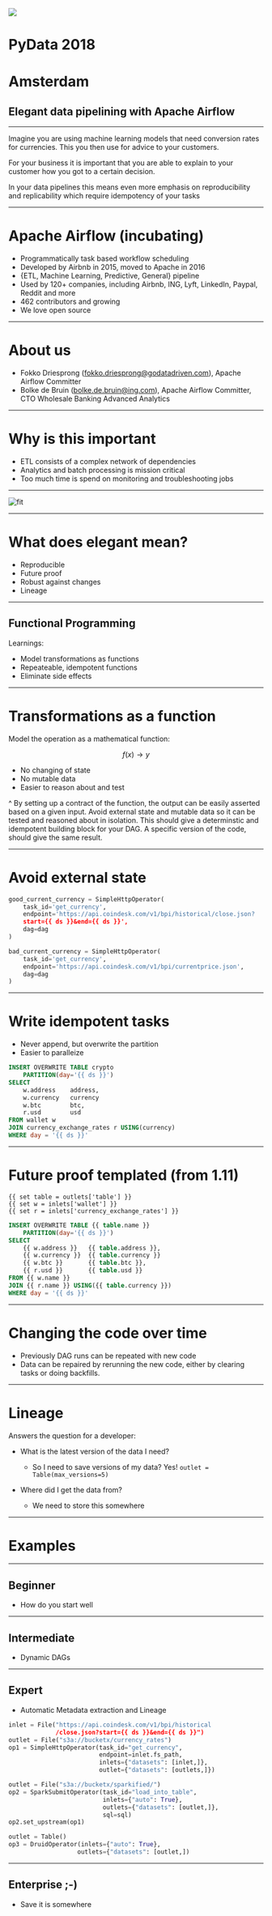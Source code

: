![](airflow.png)

# PyData 2018

# Amsterdam

## Elegant data pipelining with Apache Airflow

---

Imagine you are using machine learning models that need conversion rates for currencies. This you then use for advice to your customers.

For your business it is important that you are able to explain to your customer how you got to a certain decision.

In your data pipelines this means even more emphasis on reproducibility and replicability which require idempotency of your tasks

---

# Apache Airflow (incubating)

- Programmatically task based workflow scheduling
- Developed by Airbnb in 2015, moved to Apache in 2016
- {ETL, Machine Learning, Predictive, General} pipeline
- Used by 120+ companies, including Airbnb, ING, Lyft, LinkedIn, Paypal, Reddit and more
- 462 contributors and growing
- We love open source

---

# About us

- Fokko Driesprong (fokko.driesprong@godatadriven.com), Apache Airflow Committer 
- Bolke de Bruin (bolke.de.bruin@ing.com), Apache Airflow Committer, CTO Wholesale Banking Advanced Analytics

---

# Why is this important

- ETL consists of a complex network of dependencies
- Analytics and batch processing is mission critical
- Too much time is spend on monitoring and troubleshooting jobs

---

![fit](job.png)

---

# What does elegant mean?

- Reproducible
- Future proof
- Robust against changes
- Lineage

---

## Functional Programming

Learnings:

- Model transformations as functions
- Repeateable, idempotent functions
- Eliminate side effects

---

# Transformations as a function

Model the operation as a mathematical function:

$$
f(x) \rightarrow y
$$

- No changing of state
- No mutable data
- Easier to reason about and test

^ By setting up a contract of the function, the output can be easily asserted based on a given input. Avoid external state and mutable data so it can be tested and reasoned about in isolation. This should give a determinstic and idempotent building block for your DAG. A specific version of the code, should give the same result.

---

# Avoid external state 

```python
good_current_currency = SimpleHttpOperator(
    task_id='get_currency',
    endpoint='https://api.coindesk.com/v1/bpi/historical/close.json?
    start={{ ds }}&end={{ ds }}',
    dag=dag
)
```


```python
bad_current_currency = SimpleHttpOperator(
    task_id='get_currency',
    endpoint='https://api.coindesk.com/v1/bpi/currentprice.json',
    dag=dag
)
```

---

# Write idempotent tasks

- Never append, but overwrite the partition
- Easier to paralleize

```sql
INSERT OVERWRITE TABLE crypto
    PARTITION(day='{{ ds }}')
SELECT
    w.address    address,
    w.currency   currency
    w.btc        btc,
    r.usd        usd
FROM wallet w
JOIN currency_exchange_rates r USING(currency)
WHERE day = '{{ ds }}'
```

---

# Future proof templated (from 1.11)

```
{{ set table = outlets['table'] }}
{{ set w = inlets['wallet'] }}
{{ set r = inlets['currency_exchange_rates'] }}
```
```sql
INSERT OVERWRITE TABLE {{ table.name }}
    PARTITION(day='{{ ds }}')
SELECT
    {{ w.address }}   {{ table.address }},
    {{ w.currency }}  {{ table.currency }}
    {{ w.btc }}       {{ table.btc }},
    {{ r.usd }}       {{ table.usd }}
FROM {{ w.name }}
JOIN {{ r.name }} USING({{ table.currency }})
WHERE day = '{{ ds }}'
```

---

# Changing the code over time

- Previously DAG runs can be repeated with new code
- Data can be repaired by rerunning the new code, either by clearing tasks or doing backfills.

---

# Lineage

Answers the question for a developer:

- What is the latest version of the data I need?
	- So I need to save versions of my data? Yes! 
```outlet = Table(max_versions=5)```

- Where did I get the data from?
	- We need to store this somewhere

---

# Examples

---

## Beginner
- How do you start well

---

## Intermediate
- Dynamic DAGs

---

## Expert
- Automatic Metadata extraction and Lineage

```python
inlet = File("https://api.coindesk.com/v1/bpi/historical
             /close.json?start={{ ds }}&end={{ ds }}")
outlet = File("s3a://bucketx/currency_rates")
op1 = SimpleHttpOperator(task_id="get_currency",
                         endpoint=inlet.fs_path,
                         inlets={"datasets": [inlet,]},
                         outlet={"datasets": [outlets,]})

outlet = File("s3a://bucketx/sparkified/")
op2 = SparkSubmitOperator(task_id="load_into_table",
                          inlets={"auto": True},
                          outlets={"datasets": [outlet,]},
                          sql=sql)
op2.set_upstream(op1)

outlet = Table()
op3 = DruidOperator(inlets={"auto": True},
                   outlets={"datasets": [outlet,])
```
---

## Enterprise ;-)
- Save it is somewhere
